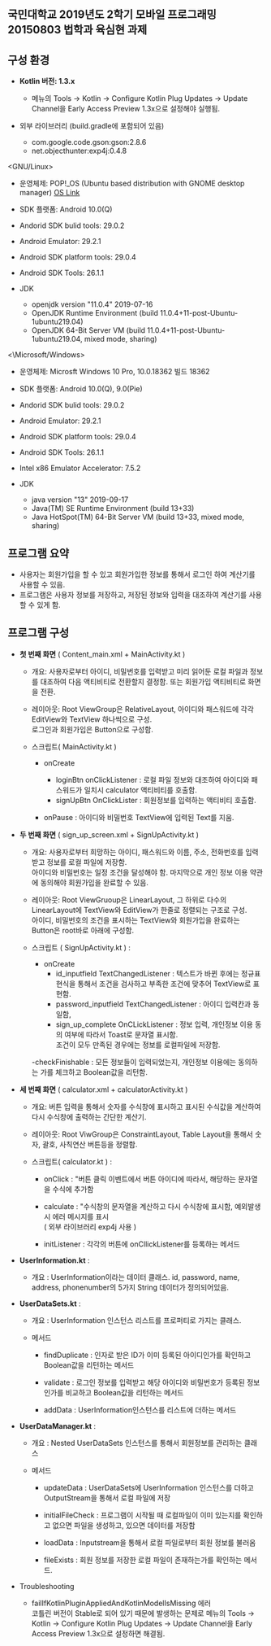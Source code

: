 ## 국민대학교 2019년도 2학기 모바일 프로그래밍 20150803 법학과 육심현 과제

## 구성 환경

- **Kotlin 버전: 1.3.x**
  - 메뉴의 Tools -> Kotlin -> Configure Kotlin Plug Updates -> Update Channel을 Early Access Preview 1.3x으로 설정해야 실행됨.

- 외부 라이브러리 (build.gradle에 포함되어 있음)
  - com.google.code.gson:gson:2.8.6
  - net.objecthunter:exp4j:0.4.8
  
<GNU/Linux>

- 운영체제: POP!_OS (Ubuntu based distribution with GNOME desktop manager) [OS Link](https://system76.com/pop)

- SDK 플랫폼: Android 10.0(Q)
- Andorid SDK bulid tools: 29.0.2
- Android Emulator: 29.2.1
- Android SDK platform tools: 29.0.4
- Android SDK Tools: 26.1.1

- JDK
  - openjdk version "11.0.4" 2019-07-16
  - OpenJDK Runtime Environment (build 11.0.4+11-post-Ubuntu-1ubuntu219.04)
  - OpenJDK 64-Bit Server VM (build 11.0.4+11-post-Ubuntu-1ubuntu219.04, mixed mode, sharing)
  
<\Microsoft/Windows>

- 운영체제: Microsft Windows 10 Pro, 10.0.18362 빌드 18362
  
- SDK 플랫폼: Android 10.0(Q), 9.0(Pie)
- Andorid SDK bulid tools: 29.0.2
- Android Emulator: 29.2.1
- Android SDK platform tools: 29.0.4
- Android SDK Tools: 26.1.1
- Intel x86 Emulator Accelerator: 7.5.2

- JDK
  - java version "13" 2019-09-17
  - Java(TM) SE Runtime Environment (build 13+33)
  - Java HotSpot(TM) 64-Bit Server VM (build 13+33, mixed mode, sharing)

## 프로그램 요약

- 사용자는 회원가입을 할 수 있고 회원가입한 정보를 통해서 로그인 하여 계산기를 사용할 수 있음.
- 프로그램은 사용자 정보를 저장하고, 저장된 정보와 입력을 대조하여 계산기를 사용할 수 있게 함.

## 프로그램 구성

- **첫 번째 화면** ( Content_main.xml + MainActivity.kt )
  - 개요: 사용자로부터 아이디, 비밀번호를 입력받고 미리 읽어둔 로컬 파일과 정보를 대조하여 다음 액티비티로 전환할지 결정함. 또는 회원가입 액티비티로 화면을 전환.

  - 레이아웃: Root ViewGroup은 RelativeLayout, 아이디와 패스워드에 각각 EditView와 TextView 하나씩으로 구성.  
  로그인과 회원가입은 Button으로 구성함.

  - 스크립트( MainActivity.kt )
    - onCreate
      - loginBtn onClickListener : 로컬 파일 정보와 대조하여 아이디와 패스워드가 일치시 calculator 액티비티를 호출함.
      - signUpBtn OnClickLister :  회원정보를 입력하는 액티비티 호출함.
  
    - onPause : 아이디와 비밀번호 TextView에 입력된 Text를 지움.

- **두 번째 화면** ( sign_up_screen.xml + SignUpActivity.kt )
  - 개요: 사용자로부터 희망하는 아이디, 패스워드와 이름, 주소, 전화번호를 입력받고 정보를 로컬 파일에 저장함.  
  아이디와 비밀번호는 일정 조건을 달성해야 함. 마지막으로 개인 정보 이용 약관에 동의해야 회원가입을 완료할 수 있음.
  
  - 레이아웃: Root ViewGruoup은 LinearLayout, 그 하위로 다수의 LinearLayout에 TextView와 EditView가 한줄로 정렬되는 구조로 구성.  
  아이디, 비밀번호의 조건을 표시하는 TextView와 회원가입을 완료하는 Button은 root바로 아래에 구성함.

  - 스크립트 ( SignUpActivity.kt ) :
    - onCreate
      - id_inputfield TextChangedListener : 텍스트가 바뀐 후에는 정규표현식을 통해서 조건을 검사하고 부족한 조건에 맞추어 TextView로 표현함.
      - password_inputfield TextChangedListener : 아이디 입력칸과 동일함,
      - sign_up_complete OnCLickListener : 정보 입력, 개인정보 이용 동의 여부에 따라서 Toast로 문자열 표시함.  
      조건이 모두 만족된 경우에는 정보를 로컬파일에 저장함.
  
    -checkFinishable : 모든 정보들이 입력되었는지, 개인정보 이용에는 동의하는 가를 체크하고 Boolean값을 리턴함.
  
- **세 번째 화면** ( calculator.xml + calculatorActivity.kt )
  
  - 개요: 버튼 입력을 통해서 숫자를 수식창에 표시하고 표시된 수식값을 계산하여 다시 수식창에 출력하는 간단한 계산기.

  - 레이아웃: Root ViwGroup은 ConstraintLayout, Table Layout을 통해서 숫자, 괄호, 사칙연산 버튼등을 정렬함.

  - 스크립트( calculator.kt ) :
    - onClick : "버튼 클릭 이벤트에서 버튼 아이디에 따라서, 해당하는 문자열을 수식에 추가함
  
    - calculate : "수식창의 문자열을 계산하고 다시 수식창에 표시함, 예외발생시 에러 메시지를 표시  
    ( 외부 라이브러리 exp4j 사용 )
  
    - initListener : 각각의 버튼에 onCllickListener를 등록하는 메서드
  
- **UserInformation.kt** :
  - 개요 : UserInformation이라는 데이터 클래스. id, password, name, address, phonenumber의 5가지 String 데이터가 정의되어있음.
  
- **UserDataSets.kt** :
  - 개요 : UserInformation 인스턴스 리스트를 프로퍼티로 가지는 클래스.

  - 메서드
    - findDuplicate : 인자로 받은 ID가 이미 등록된 아이디인가를 확인하고 Boolean값을 리턴하는 메서드
  
    - validate : 로그인 정보를 입력받고 해당 아이디와 비밀번호가 등록된 정보인가를 비교하고 Boolean값을 리턴하는 메서드
  
    - addData : UserInformation인스턴스를 리스트에 더하는 메서드
  
- **UserDataManager.kt** :
  - 개요 : Nested UserDataSets 인스턴스를 통해서 회원정보를 관리하는 클래스

  - 메서드
    - updateData : UserDataSets에 UserInformation 인스턴스를 더하고 OutputStream을 통해서 로컬 파일에 저장
  
    - initialFileCheck : 프로그램이 시작될 때 로컬파일이 이미 있는지를 확인하고 없으면 파일을 생성하고, 있으면 데이터를 저장함
  
    - loadData : Inputstream을 통해서 로컬 파일로부터 회원 정보를 불러옴
  
    - fileExists : 회원 정보를 저장한 로컬 파일이 존재하는가를 확인하는 메서드.

- Troubleshooting
  - failIfKotlinPluginAppliedAndKotlinModelIsMissing 에러  
  코틀린 버전이 Stable로 되어 있기 때문에 발생하는 문제로 메뉴의 Tools -> Kotlin -> Configure Kotlin Plug Updates -> Update Channel을 Early Access Preview 1.3x으로 설정하면 해결됨. 
